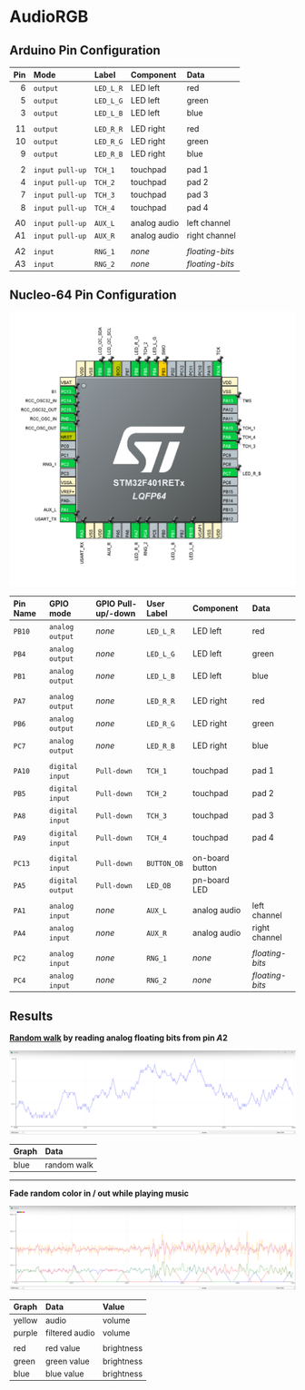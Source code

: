 
# AudioRGB

## Arduino Pin Configuration

| Pin  | Mode            | Label     | Component    | Data            |
| ---: | :-------------- | :-------- | :----------- | :-------------- |
|  $6$ | `output`        | `LED_L_R` | LED left     | red             |
|  $5$ | `output`        | `LED_L_G` | LED left     | green           |
|  $3$ | `output`        | `LED_L_B` | LED left     | blue            |
|      |                 |           |              |                 |
| $11$ | `output`        | `LED_R_R` | LED right    | red             |
| $10$ | `output`        | `LED_R_G` | LED right    | green           |
|  $9$ | `output`        | `LED_R_B` | LED right    | blue            |
|      |                 |           |              |                 |
|  $2$ | `input pull-up` | `TCH_1`   | touchpad     | pad 1           |
|  $4$ | `input pull-up` | `TCH_2`   | touchpad     | pad 2           |
|  $7$ | `input pull-up` | `TCH_3`   | touchpad     | pad 3           |
|  $8$ | `input pull-up` | `TCH_4`   | touchpad     | pad 4           |
|      |                 |           |              |                 |
| $A0$ | `input pull-up` | `AUX_L`   | analog audio | left channel    |
| $A1$ | `input pull-up` | `AUX_R`   | analog audio | right channel   |
|      |                 |           |              |                 |
| $A2$ | `input`         | `RNG_1`   | *none*       | *floating-bits* |
| $A3$ | `input`         | `RNG_2`   | *none*       | *floating-bits* |

## Nucleo-64 Pin Configuration

![](img/nucleo-64-pin-configuration.png)

| Pin Name | GPIO mode        | GPIO Pull-up/-down | User Label  | Component       | Data            |
| :------- | :--------------- | :----------------- | :---------- | :-------------- | :-------------- |
| `PB10`   | `analog output`  | *none*             | `LED_L_R`   | LED left        | red             |
| `PB4`    | `analog output`  | *none*             | `LED_L_G`   | LED left        | green           |
| `PB1`    | `analog output`  | *none*             | `LED_L_B`   | LED left        | blue            |
|          |                  |                    |             |                 |                 |
| `PA7`    | `analog output`  | *none*             | `LED_R_R`   | LED right       | red             |
| `PB6`    | `analog output`  | *none*             | `LED_R_G`   | LED right       | green           |
| `PC7`    | `analog output`  | *none*             | `LED_R_B`   | LED right       | blue            |
|          |                  |                    |             |                 |                 |
| `PA10`   | `digital input`  | `Pull-down`        | `TCH_1`     | touchpad        | pad 1           |
| `PB5`    | `digital input`  | `Pull-down`        | `TCH_2`     | touchpad        | pad 2           |
| `PA8`    | `digital input`  | `Pull-down`        | `TCH_3`     | touchpad        | pad 3           |
| `PA9`    | `digital input`  | `Pull-down`        | `TCH_4`     | touchpad        | pad 4           |
|          |                  |                    |             |                 |                 |
| `PC13`   | `digital input`  | `Pull-down`        | `BUTTON_OB` | on-board button |                 |
| `PA5`    | `digital output` | `Pull-down`        | `LED_OB`    | pn-board LED    |                 |
|          |                  |                    |             |                 |                 |
| `PA1`    | `analog input`   | *none*             | `AUX_L`     | analog audio    | left channel    |
| `PA4`    | `analog input`   | *none*             | `AUX_R`     | analog audio    | right channel   |
|          |                  |                    |             |                 |                 |
| `PC2`    | `analog input`   | *none*             | `RNG_1`     | *none*          | *floating-bits* |
| `PC4`    | `analog input`   | *none*             | `RNG_2`     | *none*          | *floating-bits* |


## Results

**[Random walk](https://en.wikipedia.org/wiki/Random_walk) by reading analog floating bits from pin $A2$**

![](img/random-walk-by-reading-analog-floating-bits.png)

| Graph | Data        |
| :---- | :---------- |
| blue  | random walk |

***

**Fade random color in / out while playing music**

![](img/fade-random-color-in-out.png)

| Graph  | Data           | Value      |
| :----- | :------------- | :--------- |
| yellow | audio          | volume     |
| purple | filtered audio | volume     |
|        |                |            |
| red    | red value      | brightness |
| green  | green value    | brightness |
| blue   | blue value     | brightness |
